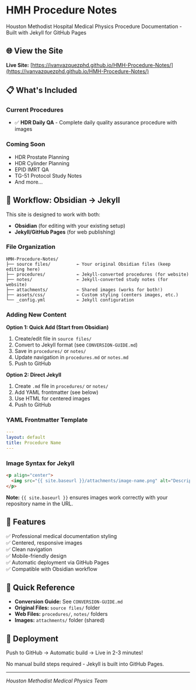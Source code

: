 # HMH Procedure Notes

Houston Methodist Hospital Medical Physics Procedure Documentation - Built with Jekyll for GitHub Pages

## 🌐 View the Site

**Live Site:** [https://ivanvazquezphd.github.io/HMH-Procedure-Notes/](https://ivanvazquezphd.github.io/HMH-Procedure-Notes/)

## 📋 What's Included

### Current Procedures
- ✅ **HDR Daily QA** - Complete daily quality assurance procedure with images

### Coming Soon
- HDR Prostate Planning
- HDR Cylinder Planning
- EPID IMRT QA
- TG-51 Protocol Study Notes
- And more...

## 🔄 Workflow: Obsidian → Jekyll

This site is designed to work with both:
- **Obsidian** (for editing with your existing setup)
- **Jekyll/GitHub Pages** (for web publishing)

### File Organization
```
HMH-Procedure-Notes/
├── source files/          ← Your original Obsidian files (keep editing here)
├── procedures/            ← Jekyll-converted procedures (for website)
├── notes/                 ← Jekyll-converted study notes (for website)
├── attachments/           ← Shared images (works for both!)
├── assets/css/            ← Custom styling (centers images, etc.)
└── _config.yml            ← Jekyll configuration
```

### Adding New Content

**Option 1: Quick Add (Start from Obsidian)**
1. Create/edit file in `source files/`
2. Convert to Jekyll format (see `CONVERSION-GUIDE.md`)
3. Save in `procedures/` or `notes/`
4. Update navigation in `procedures.md` or `notes.md`
5. Push to GitHub

**Option 2: Direct Jekyll**
1. Create `.md` file in `procedures/` or `notes/`
2. Add YAML frontmatter (see below)
3. Use HTML for centered images
4. Push to GitHub

### YAML Frontmatter Template
```yaml
---
layout: default
title: Procedure Name
---
```

### Image Syntax for Jekyll
```html
<p align="center">
  <img src="{{ site.baseurl }}/attachments/image-name.png" alt="Description" width="400">
</p>
```

**Note:** `{{ site.baseurl }}` ensures images work correctly with your repository name in the URL.

## 🎨 Features

✅ Professional medical documentation styling  
✅ Centered, responsive images  
✅ Clean navigation  
✅ Mobile-friendly design  
✅ Automatic deployment via GitHub Pages  
✅ Compatible with Obsidian workflow  

## 📝 Quick Reference

- **Conversion Guide:** See `CONVERSION-GUIDE.md`
- **Original Files:** `source files/` folder
- **Web Files:** `procedures/`, `notes/` folders
- **Images:** `attachments/` folder (shared)

## 🚀 Deployment

Push to GitHub → Automatic build → Live in 2-3 minutes!

No manual build steps required - Jekyll is built into GitHub Pages.

---

*Houston Methodist Medical Physics Team*